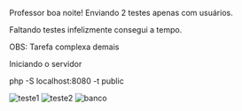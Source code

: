 Professor boa noite!
Enviando 2 testes apenas com usuários.

Faltando testes infelizmente consegui a tempo.

OBS: Tarefa complexa demais

Iniciando o servidor

php -S localhost:8080 -t public

![teste1](https://user-images.githubusercontent.com/42076192/116327152-7c796780-a79c-11eb-9efd-07c6f3639a8b.png)
![teste2](https://user-images.githubusercontent.com/42076192/116327157-7e432b00-a79c-11eb-92e2-1bcdfe68704a.png)
![banco](https://user-images.githubusercontent.com/42076192/116381113-f89a9c00-a7ea-11eb-9cf1-d2654cbf71dc.png)
